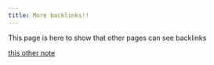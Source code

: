 ```yaml
---
title: More backlinks!!
---
```

This page is here to show that other pages can see backlinks

[this other note](notes/this%20other%20note.md)